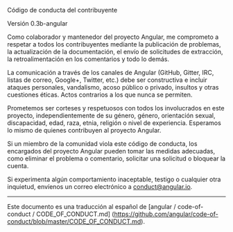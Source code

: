 Código de conducta del contribuyente

Versión 0.3b-angular

Como colaborador y mantenedor del proyecto Angular, me comprometo a respetar a todos los contribuyentes mediante la publicación de problemas, la actualización de la documentación, el envío de solicitudes de extracción, la retroalimentación en los comentarios y todo lo demás.

La comunicación a través de los canales de Angular (GitHub, Gitter, IRC, listas de correo, Google+, Twitter, etc.) debe ser constructiva e incluir ataques personales, vandalismo, acoso público o privado, insultos y otras cuestiones éticas. Actos contrarios a los que nunca se permiten.

Prometemos ser corteses y respetuosos con todos los involucrados en este proyecto, independientemente de su género, género, orientación sexual, discapacidad, edad, raza, etnia, religión o nivel de experiencia. Esperamos lo mismo de quienes contribuyen al proyecto Angular.

Si un miembro de la comunidad viola este código de conducta, los encargados del proyecto Angular pueden tomar las medidas adecuadas, como eliminar el problema o comentario, solicitar una solicitud o bloquear la cuenta.

Si experimenta algún comportamiento inaceptable, testigo o cualquier otra inquietud, envíenos un correo electrónico a conduct@angular.io.

---

Este documento es una traducción al español de [angular / code-of-conduct / CODE_OF_CONDUCT.md] (https://github.com/angular/code-of-conduct/blob/master/CODE_OF_CONDUCT.md).
